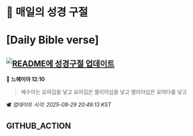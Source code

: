 # 🙏 매일의 성경 구절
# [Daily Bible verse]
## [![README에 성경구절 업데이트](https://github.com/DONGSUKA/first_test/actions/workflows/update-readme-bible.yml/badge.svg)](https://github.com/DONGSUKA/first_test/actions/workflows/update-readme-bible.yml)
<!-- START_BIBLE_VERSE -->
📖 **느헤미야 12:10**
> 예수아는 요야김을 낳고 요야김은 엘리아십을 낳고 엘리아십은 요야다를 낳고

🕊️ _업데이트 시각: 2025-08-29 20:49:13 KST_
  <!-- END_BIBLE_VERSE -->
## GITHUB_ACTION
